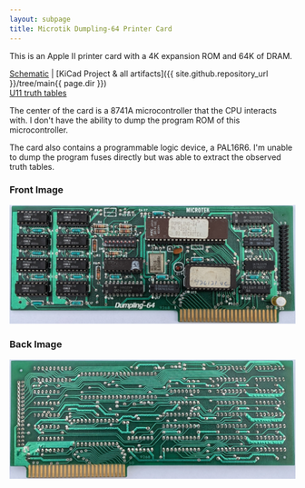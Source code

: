 ```yaml
---
layout: subpage
title: Microtik Dumpling-64 Printer Card
---
```

This is an Apple II printer card with a 4K expansion ROM and 64K of DRAM.

[Schematic](Schematic.pdf) | [KiCad Project & all artifacts]({{ site.github.repository_url }}/tree/main{{ page.dir }})  
[U11 truth tables](PAL16R6_U11_tables.md)

The center of the card is a 8741A microcontroller that the CPU interacts with. I don't have the ability
to dump the program ROM of this microcontroller.

The card also contains a programmable logic device, a PAL16R6. I'm unable to dump the program fuses
directly but was able to extract the observed truth tables.


### Front Image

![front](front.jpg)

### Back Image

![back](back.jpg)
